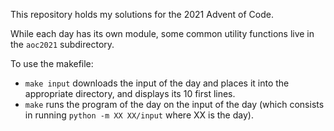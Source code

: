 This repository holds my solutions for the 2021 Advent of Code.

While each day has its own module, some common utility functions live in the
`aoc2021` subdirectory.

To use the makefile:

* `make input` downloads the input of the day and places it into the
  appropriate directory, and displays its 10 first lines.
* `make` runs the program of the day on the input of the day (which
  consists in running `python -m XX XX/input` where XX is the day).
